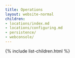 ```yaml
---
title: Operations
layout: website-normal
children:
- locations/index.md
- locations/configuring.md
- persistence/
- webconsole/
---
```


{% include list-children.html %}